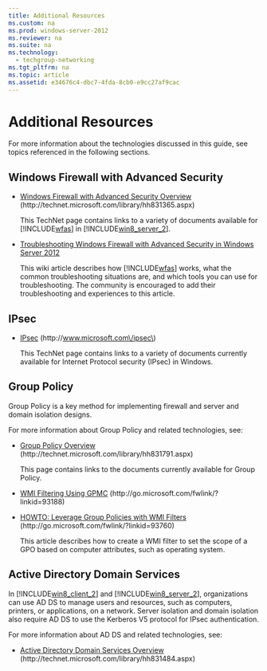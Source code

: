 ```yaml
---
title: Additional Resources
ms.custom: na
ms.prod: windows-server-2012
ms.reviewer: na
ms.suite: na
ms.technology: 
  - techgroup-networking
ms.tgt_pltfrm: na
ms.topic: article
ms.assetid: e34676c4-dbc7-4fda-8cb0-e9cc27af9cac
---
```

# Additional Resources
For more information about the technologies discussed in this guide, see topics referenced in the following sections.

## Windows Firewall with Advanced Security

-   [Windows Firewall with Advanced Security Overview](http://technet.microsoft.com/library/hh831365.aspx) \(http:\/\/technet.microsoft.com\/library\/hh831365.aspx\)

    This TechNet page contains links to a variety of documents available for [!INCLUDE[wfas](includes/wfas_md.md)] in [!INCLUDE[win8_server_2](includes/win8_server_2_md.md)].

-   [Troubleshooting Windows Firewall with Advanced Security in Windows Server 2012](http://social.technet.microsoft.com/wiki/contents/articles/13894.troubleshooting-windows-firewall-with-advanced-security-in-windows-server-2012.aspx#z6d72b831d4c24158874a04e9e9d37c43)

    This wiki article describes how [!INCLUDE[wfas](includes/wfas_md.md)] works, what the common troubleshooting situations are, and which tools you can use for troubleshooting. The community is encouraged to add their troubleshooting and experiences to this article.

## IPsec

-   [IPsec](http://www.microsoft.com/ipsec) \(http:\/\/www.microsoft.com\/ipsec\)

    This TechNet page contains links to a variety of documents currently available for Internet Protocol security \(IPsec\) in Windows.

## Group Policy
Group Policy is a key method for implementing firewall and server and domain isolation designs.

For more information about Group Policy and related technologies, see:

-   [Group Policy Overview](http://technet.microsoft.com/library/hh831791.aspx) \(http:\/\/technet.microsoft.com\/library\/hh831791.aspx\)

    This page contains links to the documents currently available for Group Policy.

-   [WMI Filtering Using GPMC](http://go.microsoft.com/fwlink/?linkid=93188) \(http:\/\/go.microsoft.com\/fwlink\/?linkid\=93188\)

-   [HOWTO: Leverage Group Policies with WMI Filters](http://go.microsoft.com/fwlink/?linkid=93760) \(http:\/\/go.microsoft.com\/fwlink\/?linkid\=93760\)

    This article describes how to create a WMI filter to set the scope of a GPO based on computer attributes, such as operating system.

## Active Directory Domain Services
In [!INCLUDE[win8_client_2](includes/win8_client_2_md.md)] and [!INCLUDE[win8_server_2](includes/win8_server_2_md.md)], organizations can use AD DS to manage users and resources, such as computers, printers, or applications, on a network. Server isolation and domain isolation also require AD DS to use the Kerberos V5 protocol for IPsec authentication.

For more information about AD DS and related technologies, see:

-   [Active Directory Domain Services Overview](http://technet.microsoft.com/library/hh831484.aspx) \(http:\/\/technet.microsoft.com\/library\/hh831484.aspx\)


